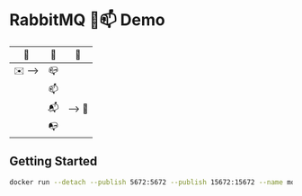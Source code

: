 # RabbitMQ 🐰📫 Demo

🐰|🐰|🐰
:-:|:-:|:-:
| ️✉️ --> | 📪 |
| ️| 📫 |
| | 📬 | --> 📮
| ️| 📭 |

## Getting Started

```sh
docker run --detach --publish 5672:5672 --publish 15672:15672 --name mq rabbitmq:3-management
```